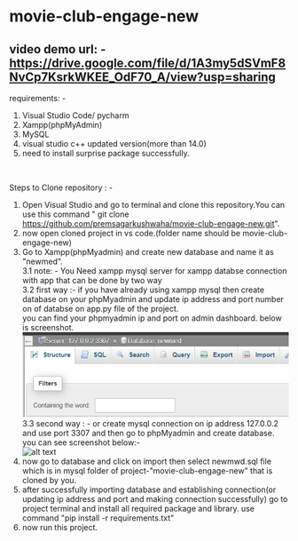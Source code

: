 # movie-club-engage-new

## video demo url: - https://drive.google.com/file/d/1A3my5dSVmF8NvCp7KsrkWKEE_OdF70_A/view?usp=sharing

requirements: - 
1. Visual Studio Code/ pycharm
2. Xampp(phpMyAdmin)
3. MySQL
4. visual studio c++ updated version(more than 14.0)
5. need to install surprise package successfully.
<br />

Steps to Clone repository : - <br />
1. Open Visual Studio and go to terminal and clone this repository.You can use this command " git clone https://github.com/premsagarkushwaha/movie-club-engage-new.git".
2. now open cloned project in vs code.(folder name should be movie-club-engage-new)
3. Go to Xampp(phpMyadmin) and create new database and name it as "newmed".<br />
3.1 note: - You Need xampp mysql server for xampp databse connection with app that  can be done by two way<br />
3.2 first way :- if you have already using xampp mysql then create database on your phpMyadmin  and update ip address and port number on of databse on app.py file of the project.<br />
you can find your phpmyadmin ip and port on admin dashboard. below is screenshot.<br />
![alt text](https://raw.githubusercontent.com/premsagarkushwaha/NLP/main/ipport.png)<br />
3.3 second way : - or create mysql connection on ip address 127.0.0.2 and use port 3307 and then go to phpMyadmin and create database.
you can see screenshot below:- <br />
![alt text](https://raw.githubusercontent.com/premsagarkushwaha/Greenwindow/main/dbu.png?token=GHSAT0AAAAAABUN4BWLHZZXDCRT3C2UTL6GYUY6I6A)<br />
4. now go to database and click on import then select newmwd.sql file which is in mysql folder of project-"movie-club-engage-new" that is cloned by you.
5. after successfully importing database and establishing connection(or updating ip address and port and making connection successfully) go to project terminal and install all required package and library. use command "pip install -r requirements.txt"
6. now run this project.
